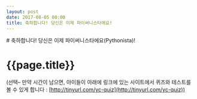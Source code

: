 ```yaml
---
layout: post
date: 2017-08-05 00:00
title: 축하합니다! 당신은 이제 파이써니스타에요!  
---
```


<div id="ppt" markdown="1">
# 축하합니다! 당신은 이제 파이써니스타에요(Pythonista)!

<div id="desc" markdown="1">

</div>

<div id="desc" markdown="1">

# {{page.title}}

(선택– 만약 시간이 남으면, 아이들이 아래에 링크에 있는 사이트에서 퀴즈와 테스트를 볼 수 있게 합니다 : [http://tinyurl.com/yc-quiz](http://tinyurl.com/yc-quiz))

</div>